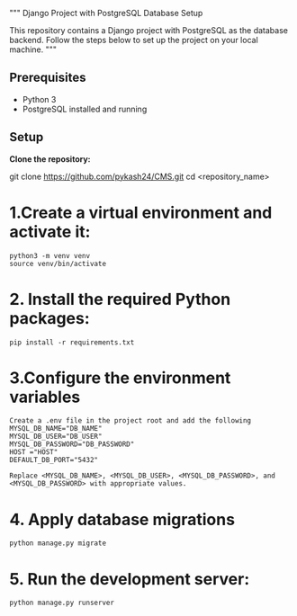 """ 
Django Project with PostgreSQL Database Setup

This repository contains a Django project with PostgreSQL as the database backend. Follow the steps below to set up the project on your local machine.
"""

## Prerequisites

- Python 3
- PostgreSQL installed and running

## Setup

**Clone the repository:**

   git clone https://github.com/pykash24/CMS.git
   cd <repository_name>

# 1.Create a virtual environment and activate it:
    python3 -m venv venv
    source venv/bin/activate  

# 2. Install the required Python packages:
    pip install -r requirements.txt

# 3.Configure the environment variables
    Create a .env file in the project root and add the following
    MYSQL_DB_NAME="DB_NAME"
    MYSQL_DB_USER="DB_USER"
    MYSQL_DB_PASSWORD="DB_PASSWORD"
    HOST ="HOST"
    DEFAULT_DB_PORT="5432"

    Replace <MYSQL_DB_NAME>, <MYSQL_DB_USER>, <MYSQL_DB_PASSWORD>, and <MYSQL_DB_PASSWORD> with appropriate values.

# 4. Apply database migrations 
    python manage.py migrate

# 5. Run the development server:
    python manage.py runserver

